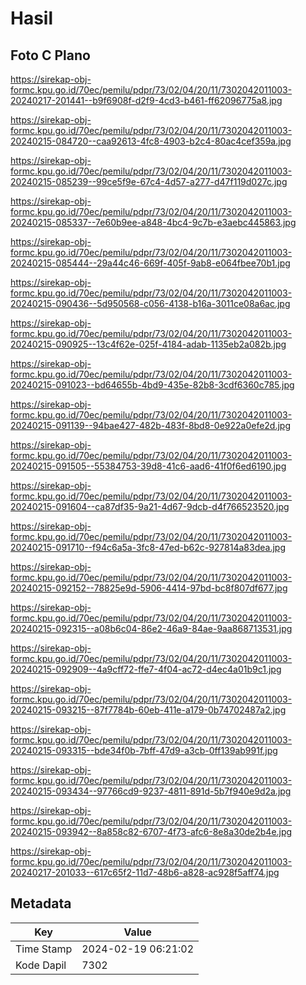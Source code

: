 # Hasil

## Foto C Plano

https://sirekap-obj-formc.kpu.go.id/70ec/pemilu/pdpr/73/02/04/20/11/7302042011003-20240217-201441--b9f6908f-d2f9-4cd3-b461-ff62096775a8.jpg

https://sirekap-obj-formc.kpu.go.id/70ec/pemilu/pdpr/73/02/04/20/11/7302042011003-20240215-084720--caa92613-4fc8-4903-b2c4-80ac4cef359a.jpg

https://sirekap-obj-formc.kpu.go.id/70ec/pemilu/pdpr/73/02/04/20/11/7302042011003-20240215-085239--99ce5f9e-67c4-4d57-a277-d47f119d027c.jpg

https://sirekap-obj-formc.kpu.go.id/70ec/pemilu/pdpr/73/02/04/20/11/7302042011003-20240215-085337--7e60b9ee-a848-4bc4-9c7b-e3aebc445863.jpg

https://sirekap-obj-formc.kpu.go.id/70ec/pemilu/pdpr/73/02/04/20/11/7302042011003-20240215-085444--29a44c46-669f-405f-9ab8-e064fbee70b1.jpg

https://sirekap-obj-formc.kpu.go.id/70ec/pemilu/pdpr/73/02/04/20/11/7302042011003-20240215-090436--5d950568-c056-4138-b16a-3011ce08a6ac.jpg

https://sirekap-obj-formc.kpu.go.id/70ec/pemilu/pdpr/73/02/04/20/11/7302042011003-20240215-090925--13c4f62e-025f-4184-adab-1135eb2a082b.jpg

https://sirekap-obj-formc.kpu.go.id/70ec/pemilu/pdpr/73/02/04/20/11/7302042011003-20240215-091023--bd64655b-4bd9-435e-82b8-3cdf6360c785.jpg

https://sirekap-obj-formc.kpu.go.id/70ec/pemilu/pdpr/73/02/04/20/11/7302042011003-20240215-091139--94bae427-482b-483f-8bd8-0e922a0efe2d.jpg

https://sirekap-obj-formc.kpu.go.id/70ec/pemilu/pdpr/73/02/04/20/11/7302042011003-20240215-091505--55384753-39d8-41c6-aad6-41f0f6ed6190.jpg

https://sirekap-obj-formc.kpu.go.id/70ec/pemilu/pdpr/73/02/04/20/11/7302042011003-20240215-091604--ca87df35-9a21-4d67-9dcb-d4f766523520.jpg

https://sirekap-obj-formc.kpu.go.id/70ec/pemilu/pdpr/73/02/04/20/11/7302042011003-20240215-091710--f94c6a5a-3fc8-47ed-b62c-927814a83dea.jpg

https://sirekap-obj-formc.kpu.go.id/70ec/pemilu/pdpr/73/02/04/20/11/7302042011003-20240215-092152--78825e9d-5906-4414-97bd-bc8f807df677.jpg

https://sirekap-obj-formc.kpu.go.id/70ec/pemilu/pdpr/73/02/04/20/11/7302042011003-20240215-092315--a08b6c04-86e2-46a9-84ae-9aa868713531.jpg

https://sirekap-obj-formc.kpu.go.id/70ec/pemilu/pdpr/73/02/04/20/11/7302042011003-20240215-092909--4a9cff72-ffe7-4f04-ac72-d4ec4a01b9c1.jpg

https://sirekap-obj-formc.kpu.go.id/70ec/pemilu/pdpr/73/02/04/20/11/7302042011003-20240215-093215--87f7784b-60eb-411e-a179-0b74702487a2.jpg

https://sirekap-obj-formc.kpu.go.id/70ec/pemilu/pdpr/73/02/04/20/11/7302042011003-20240215-093315--bde34f0b-7bff-47d9-a3cb-0ff139ab991f.jpg

https://sirekap-obj-formc.kpu.go.id/70ec/pemilu/pdpr/73/02/04/20/11/7302042011003-20240215-093434--97766cd9-9237-4811-891d-5b7f940e9d2a.jpg

https://sirekap-obj-formc.kpu.go.id/70ec/pemilu/pdpr/73/02/04/20/11/7302042011003-20240215-093942--8a858c82-6707-4f73-afc6-8e8a30de2b4e.jpg

https://sirekap-obj-formc.kpu.go.id/70ec/pemilu/pdpr/73/02/04/20/11/7302042011003-20240217-201033--617c65f2-11d7-48b6-a828-ac928f5aff74.jpg


## Metadata

| Key        | Value               |
| ---------- | ------------------- |
| Time Stamp | 2024-02-19 06:21:02 |
| Kode Dapil | 7302                |



